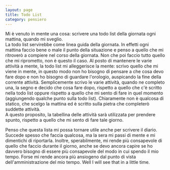 ```yaml
--- 
layout: page
title: Todo List
category: pensiero
---
```


Mi è venuto in mente una cosa: scrivere una todo list della giornata ogni
mattina, quando mi sveglio.  
La todo list servirebbe come linea guida della giornata. In effetti ogni mattina
faccio bene o male il punto della situazione e penso a quello che mi ritroverò a
compiere nel corso della giornata. Non che poi faccio tutto quello che mi
riprometto, non è questo il caso. Al posto di mantenere le varie attività a
mente, la todo list mi alleggerisce la mente: scrivo quello che mi viene in
mente, in questo modo non ho bisogno di pensare a che cosa devo fare dopo e non
ho bisogno di guardare l'orologio, auspicando la fine della corrente attività.
Semplicemente scrivo le varie attività, quando ne completo una, la segno e
decido che cosa fare dopo, rispetto a quello che c'è scritto nella todo list
oppure rispetto a quello che mi sento di fare in quel momento (aggiungendo
qualche punto sulla todo list). Chiaramente non è qualcosa di statico, che
scelgo la mattina ed è scritto sulla pietra che completerò suddette attività.  
A questo proposito, la tabellina delle attività sarà utilizzata per prendere
spunto, rispetto a quello che mi sento di fare tale giorno.  

Penso che questa lista mi possa tornare utile anche per scrivere il diario.
Succede spesso che faccia qualcosa, ma la sera mi passi di mente e mi dimentichi
di riportarla. Inoltre, sperabilmente, mi rende più consapevole di quello che
faccio durante il giorno, anche se devo ancora capire se ho davvero bisogno di
essere più consapevole del modo in cui spendo il mio tempo. Forse mi rende
ancora più ansiogeno dal punto di vista dell'amministrazione del mio tempo. Well
I will see that in a little time.
